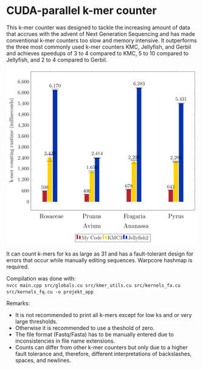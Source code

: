 # CUDA-parallel k-mer counter

This k-mer counter was designed to tackle the increasing amount of data that accrues with the advent of Next Generation Sequencing and has made conventional k-mer counters too slow and memory intensive. It outperforms the three most commonly used k-mer counters KMC, Jellyfish, and Gerbil and achieves speedups of 3 to 4 compared to KMC, 5 to 10 compared to Jellyfish, and 2 to 4 compared to Gerbil. 


![K-mer Counting Stats](stats/kmer_counting_stats.PNG)


It can count k-mers for ks as large as 31 and has a fault-tolerant design for errors that occur while manually editing sequences. Warpcore hashmap is required.

Compilation was done with:  
`nvcc main.cpp src/globals.cu src/kmer_utils.cu src/kernels_fa.cu src/kernels_fq.cu -o projekt_app
`

Remarks:
- It is not recommended to print all k-mers except for low ks and or very large thresholds.
- Otherwise it is recommended to use a theshold of zero.
- The file format (Fastq/Fasta) has to be manually entered due to inconsistencies in file name extensions.
- Counts can differ from other k-mer counters but only due to a higher fault tolerance and, therefore, different interpretations of backslashes, spaces, and newlines.
